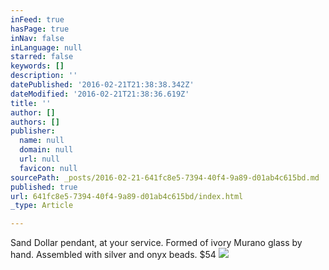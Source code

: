 ```yaml
---
inFeed: true
hasPage: true
inNav: false
inLanguage: null
starred: false
keywords: []
description: ''
datePublished: '2016-02-21T21:38:38.342Z'
dateModified: '2016-02-21T21:38:36.619Z'
title: ''
author: []
authors: []
publisher:
  name: null
  domain: null
  url: null
  favicon: null
sourcePath: _posts/2016-02-21-641fc8e5-7394-40f4-9a89-d01ab4c615bd.md
published: true
url: 641fc8e5-7394-40f4-9a89-d01ab4c615bd/index.html
_type: Article

---
```

Sand Dollar pendant, at your service. Formed of ivory Murano glass by hand. Assembled with silver and onyx beads. $54
![](https://the-grid-user-content.s3-us-west-2.amazonaws.com/47e10285-0a68-406c-8e75-6f9fb3b8ca8f.jpg)